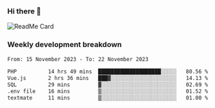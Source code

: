 ### Hi there 👋

<!--
**itzcy/itzcy** is a ✨ _special_ ✨ repository because its `README.md` (this file) appears on your GitHub profile.

Here are some ideas to get you started:

- 🔭 I’m currently working on ...
- 🌱 I’m currently learning ...
- 👯 I’m looking to collaborate on ...
- 🤔 I’m looking for help with ...
- 💬 Ask me about ...
- 📫 How to reach me: ...
- 😄 Pronouns: ...
- ⚡ Fun fact: ...
-->
![ReadMe Card](https://github-readme-stats.vercel.app/api?username=itzcy&show_icons=true&title_color=2d3198&icon_color=797cb8&text_color=24292e&bg_color=f6f8fa)

### Weekly development breakdown
<!--START_SECTION:waka-->

```txt
From: 15 November 2023 - To: 22 November 2023

PHP          14 hrs 49 mins  ████████████████████░░░░░   80.56 %
Vue.js       2 hrs 36 mins   ███▓░░░░░░░░░░░░░░░░░░░░░   14.13 %
SQL          29 mins         ▓░░░░░░░░░░░░░░░░░░░░░░░░   02.69 %
.env file    16 mins         ▒░░░░░░░░░░░░░░░░░░░░░░░░   01.52 %
textmate     11 mins         ▒░░░░░░░░░░░░░░░░░░░░░░░░   01.00 %
```

<!--END_SECTION:waka-->
